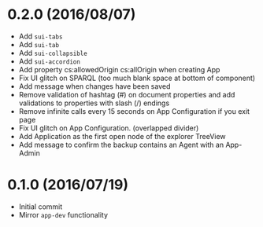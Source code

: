 # 0.2.0 (2016/08/07)

- Add `sui-tabs`
- Add `sui-tab`
- Add `sui-collapsible`
- Add `sui-accordion`
- Add property cs:allowedOrigin cs:allOrigin when creating App
- Fix UI glitch on SPARQL (too much blank space at bottom of component)
- Add message when changes have been saved
- Remove validation of hashtag (#) on document properties and add validations to properties with slash (/) endings
- Remove infinite calls every 15 seconds on App Configuration if you exit page
- Fix UI glitch on App Configuration. (overlapped divider)
- Add Application as the first open node of the explorer TreeView
- Add message to confirm the backup contains an Agent with an App-Admin

# 0.1.0 (2016/07/19)

- Initial commit
- Mirror `app-dev` functionality